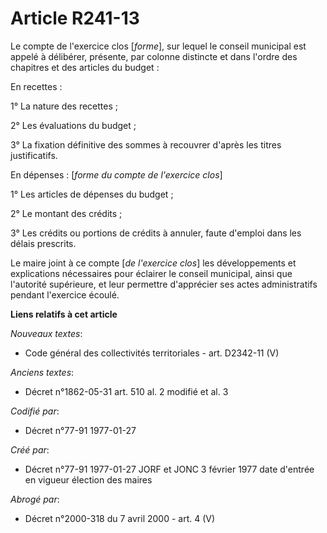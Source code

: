 # Article R241-13

Le compte de l'exercice clos [*forme*], sur lequel le conseil municipal est appelé à délibérer, présente, par colonne
distincte et dans l'ordre des chapitres et des articles du budget : 

En recettes : 

1° La nature des recettes ; 

2° Les évaluations du budget ; 

3° La fixation définitive des sommes à recouvrer d'après les titres justificatifs.

En dépenses : [*forme du compte de l'exercice clos*] 

1° Les articles de dépenses du budget ; 

2° Le montant des crédits ; 

3° Les crédits ou portions de crédits à annuler, faute d'emploi dans les délais prescrits.

Le maire joint à ce compte [*de l'exercice clos*] les développements et explications nécessaires pour éclairer le conseil
municipal, ainsi que l'autorité supérieure, et leur permettre d'apprécier ses actes administratifs pendant l'exercice écoulé.

**Liens relatifs à cet article**

_Nouveaux textes_:

  - Code général des collectivités territoriales - art. D2342-11 (V)

_Anciens textes_:

  - Décret n°1862-05-31 art. 510 al. 2 modifié et al. 3

_Codifié par_:

  - Décret n°77-91 1977-01-27

_Créé par_:

  - Décret n°77-91 1977-01-27 JORF et JONC 3 février 1977 date d'entrée en vigueur élection des maires

_Abrogé par_:

  - Décret n°2000-318 du 7 avril 2000 - art. 4 (V)
